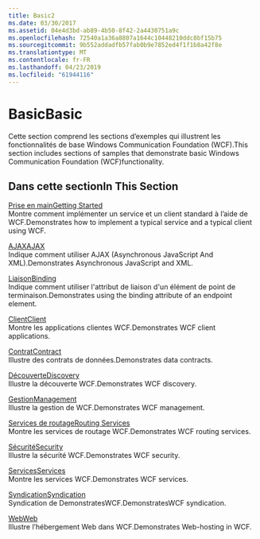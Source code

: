 ```yaml
---
title: Basic2
ms.date: 03/30/2017
ms.assetid: 04e4d3bd-ab89-4b50-8f42-2a4430751a9c
ms.openlocfilehash: 72540a1a36a8807a1644c10448210ddc8bf15b75
ms.sourcegitcommit: 9b552addadfb57fab0b9e7852ed4f1f1b8a42f8e
ms.translationtype: MT
ms.contentlocale: fr-FR
ms.lasthandoff: 04/23/2019
ms.locfileid: "61944116"
---
```

# <a name="basic"></a><span data-ttu-id="4ce01-102">Basic</span><span class="sxs-lookup"><span data-stu-id="4ce01-102">Basic</span></span>
<span data-ttu-id="4ce01-103">Cette section comprend les sections d’exemples qui illustrent les fonctionnalités de base Windows Communication Foundation (WCF).</span><span class="sxs-lookup"><span data-stu-id="4ce01-103">This section includes sections of samples that demonstrate basic Windows Communication Foundation (WCF)functionality.</span></span>  
  
## <a name="in-this-section"></a><span data-ttu-id="4ce01-104">Dans cette section</span><span class="sxs-lookup"><span data-stu-id="4ce01-104">In This Section</span></span>  
 [<span data-ttu-id="4ce01-105">Prise en main</span><span class="sxs-lookup"><span data-stu-id="4ce01-105">Getting Started</span></span>](../../../../docs/framework/wcf/samples/getting-started-sample.md)  
 <span data-ttu-id="4ce01-106">Montre comment implémenter un service et un client standard à l’aide de WCF.</span><span class="sxs-lookup"><span data-stu-id="4ce01-106">Demonstrates how to implement a typical service and a typical client using WCF.</span></span>  
  
 [<span data-ttu-id="4ce01-107">AJAX</span><span class="sxs-lookup"><span data-stu-id="4ce01-107">AJAX</span></span>](../../../../docs/framework/wcf/samples/ajax.md)  
 <span data-ttu-id="4ce01-108">Indique comment utiliser AJAX (Asynchronous JavaScript And XML).</span><span class="sxs-lookup"><span data-stu-id="4ce01-108">Demonstrates Asynchronous JavaScript and XML.</span></span>  
  
 [<span data-ttu-id="4ce01-109">Liaison</span><span class="sxs-lookup"><span data-stu-id="4ce01-109">Binding</span></span>](../../../../docs/framework/wcf/samples/binding.md)  
 <span data-ttu-id="4ce01-110">Indique comment utiliser l'attribut de liaison d'un élément de point de terminaison.</span><span class="sxs-lookup"><span data-stu-id="4ce01-110">Demonstrates using the binding attribute of an endpoint element.</span></span>  
  
 [<span data-ttu-id="4ce01-111">Client</span><span class="sxs-lookup"><span data-stu-id="4ce01-111">Client</span></span>](../../../../docs/framework/wcf/samples/client.md)  
 <span data-ttu-id="4ce01-112">Montre les applications clientes WCF.</span><span class="sxs-lookup"><span data-stu-id="4ce01-112">Demonstrates WCF client applications.</span></span>  
  
 [<span data-ttu-id="4ce01-113">Contrat</span><span class="sxs-lookup"><span data-stu-id="4ce01-113">Contract</span></span>](../../../../docs/framework/wcf/samples/contract.md)  
 <span data-ttu-id="4ce01-114">Illustre des contrats de données.</span><span class="sxs-lookup"><span data-stu-id="4ce01-114">Demonstrates data contracts.</span></span>  
  
 [<span data-ttu-id="4ce01-115">Découverte</span><span class="sxs-lookup"><span data-stu-id="4ce01-115">Discovery</span></span>](../../../../docs/framework/wcf/samples/discovery-samples.md)  
 <span data-ttu-id="4ce01-116">Illustre la découverte WCF.</span><span class="sxs-lookup"><span data-stu-id="4ce01-116">Demonstrates WCF discovery.</span></span>  
  
 [<span data-ttu-id="4ce01-117">Gestion</span><span class="sxs-lookup"><span data-stu-id="4ce01-117">Management</span></span>](../../../../docs/framework/wcf/samples/management.md)  
 <span data-ttu-id="4ce01-118">Illustre la gestion de WCF.</span><span class="sxs-lookup"><span data-stu-id="4ce01-118">Demonstrates WCF management.</span></span>  
  
 [<span data-ttu-id="4ce01-119">Services de routage</span><span class="sxs-lookup"><span data-stu-id="4ce01-119">Routing Services</span></span>](../../../../docs/framework/wcf/samples/routing-services.md)  
 <span data-ttu-id="4ce01-120">Montre les services de routage WCF.</span><span class="sxs-lookup"><span data-stu-id="4ce01-120">Demonstrates WCF routing services.</span></span>  
  
 [<span data-ttu-id="4ce01-121">Sécurité</span><span class="sxs-lookup"><span data-stu-id="4ce01-121">Security</span></span>](../../../../docs/framework/wcf/samples/security-in-wcf.md)  
 <span data-ttu-id="4ce01-122">Illustre la sécurité WCF.</span><span class="sxs-lookup"><span data-stu-id="4ce01-122">Demonstrates WCF security.</span></span>  
  
 [<span data-ttu-id="4ce01-123">Services</span><span class="sxs-lookup"><span data-stu-id="4ce01-123">Services</span></span>](../../../../docs/framework/wcf/samples/services.md)  
 <span data-ttu-id="4ce01-124">Montre les services WCF.</span><span class="sxs-lookup"><span data-stu-id="4ce01-124">Demonstrates WCF services.</span></span>  
  
 [<span data-ttu-id="4ce01-125">Syndication</span><span class="sxs-lookup"><span data-stu-id="4ce01-125">Syndication</span></span>](../../../../docs/framework/wcf/samples/syndication.md)  
 <span data-ttu-id="4ce01-126">Syndication de DemonstratesWCF.</span><span class="sxs-lookup"><span data-stu-id="4ce01-126">DemonstratesWCF syndication.</span></span>  
  
 [<span data-ttu-id="4ce01-127">Web</span><span class="sxs-lookup"><span data-stu-id="4ce01-127">Web</span></span>](../../../../docs/framework/wcf/samples/web.md)  
 <span data-ttu-id="4ce01-128">Illustre l’hébergement Web dans WCF.</span><span class="sxs-lookup"><span data-stu-id="4ce01-128">Demonstrates Web-hosting in WCF.</span></span>
